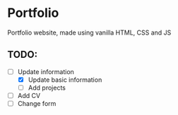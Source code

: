 # Portfolio
Portfolio website, made using vanilla HTML, CSS and JS

## TODO: 
- [ ] Update information
	- [x] Update basic information 
	- [ ] Add projects 
- [ ] Add CV 
- [ ] Change form 

